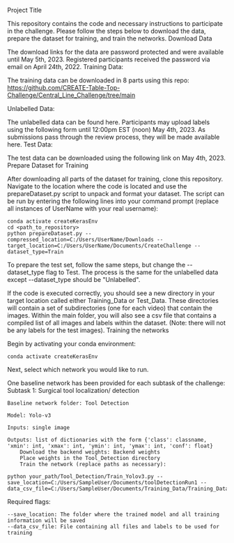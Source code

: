 Project Title

This repository contains the code and necessary instructions to participate in the challenge. Please follow the steps below to download the data, prepare the dataset for training, and train the networks.
Download Data

The download links for the data are password protected and were available until May 5th, 2023. Registered participants received the password via email on April 24th, 2022.
Training Data:

The training data can be downloaded in 8 parts using this repo: https://github.com/CREATE-Table-Top-Challenge/Central_Line_Challenge/tree/main

Unlabelled Data:

The unlabelled data can be found here. Participants may upload labels using the following form until 12:00pm EST (noon) May 4th, 2023. As submissions pass through the review process, they will be made available here.
Test Data:

The test data can be downloaded using the following link on May 4th, 2023.
Prepare Dataset for Training

After downloading all parts of the dataset for training, clone this repository. Navigate to the location where the code is located and use the prepareDataset.py script to unpack and format your dataset. The script can be run by entering the following lines into your command prompt (replace all instances of UserName with your real username):

    conda activate createKerasEnv
    cd <path_to_repository>
    python prepareDataset.py --compressed_location=C:/Users/UserName/Downloads --target_location=C:/Users/UserName/Documents/CreateChallenge --dataset_type=Train

To prepare the test set, follow the same steps, but change the --dataset_type flag to Test. The process is the same for the unlabelled data except --dataset_type should be "Unlabelled".

If the code is executed correctly, you should see a new directory in your target location called either Training_Data or Test_Data. These directories will contain a set of subdirectories (one for each video) that contain the images. Within the main folder, you will also see a csv file that contains a compiled list of all images and labels within the dataset. (Note: there will not be any labels for the test images).
Training the networks

Begin by activating your conda environment:

    conda activate createKerasEnv

Next, select which network you would like to run.

One baseline network has been provided for each subtask of the challenge:
Subtask 1: Surgical tool localization/ detection

    Baseline network folder: Tool Detection

    Model: Yolo-v3

    Inputs: single image

    Outputs: list of dictionaries with the form {'class': classname, 'xmin': int, 'xmax': int, 'ymin': int, 'ymax': int, 'conf': float}
        Download the backend weights: Backend weights
        Place weights in the Tool_Detection directory
        Train the network (replace paths as necessary):

    python your_path/Tool_Detection/Train_Yolov3.py --save_location=C:/Users/SampleUser/Documents/toolDetectionRun1 --data_csv_file=C:/Users/SampleUser/Documents/Training_Data/Training_Data.csv


Required flags:

    --save_location: The folder where the trained model and all training information will be saved
    --data_csv_file: File containing all files and labels to be used for training
